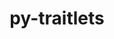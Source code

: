 ---
title: "py-traitlets"
layout: cache
categories: [package, v0.23.0]
meta: {"versions": ["5.14.3"], "compilers": ["gcc@=11.1.0", "gcc@=11.4.0", "gcc@=7.3.1", "gcc@=9.4.0", "oneapi@=2024.2.1"], "oss": ["amzn2", "ubuntu20.04", "ubuntu22.04"], "platforms": ["linux"], "targets": ["aarch64", "neoverse_n1", "neoverse_v1", "neoverse_v2", "ppc64le", "x86_64_v3"], "stacks": ["aws-isc", "aws-isc-aarch64", "data-vis-sdk", "e4s", "e4s-neoverse-v2", "e4s-neoverse_v1", "e4s-oneapi", "e4s-power", "root"], "num_specs": 17, "num_specs_by_stack": {"root": 17, "aws-isc-aarch64": 2, "aws-isc": 1, "e4s-power": 2, "data-vis-sdk": 2, "e4s-neoverse_v1": 2, "e4s-neoverse-v2": 2, "e4s": 3, "e4s-oneapi": 3}}
spec_details: [{"hash": "3cay7a73omz5fknnp56pesj3c4ydq67u", "compiler": "gcc@=7.3.1", "versions": ["5.14.3"], "os": "amzn2", "platform": "linux", "target": "aarch64", "variants": ["build_system=python_pip"], "stacks": ["root", "aws-isc-aarch64"], "size": "-", "tarball": "https://binaries.spack.io/v0.23.0/build_cache/linux-amzn2-aarch64/gcc-7.3.1/py-traitlets-5.14.3/linux-amzn2-aarch64-gcc-7.3.1-py-traitlets-5.14.3-3cay7a73omz5fknnp56pesj3c4ydq67u.spack"}, {"hash": "7etlivznmnj6kzj53lrlnb2wutfag5o7", "compiler": "gcc@=7.3.1", "versions": ["5.14.3"], "os": "amzn2", "platform": "linux", "target": "neoverse_n1", "variants": ["build_system=python_pip"], "stacks": ["root", "aws-isc-aarch64"], "size": "-", "tarball": "https://binaries.spack.io/v0.23.0/build_cache/linux-amzn2-neoverse_n1/gcc-7.3.1/py-traitlets-5.14.3/linux-amzn2-neoverse_n1-gcc-7.3.1-py-traitlets-5.14.3-7etlivznmnj6kzj53lrlnb2wutfag5o7.spack"}, {"hash": "opokhkbqgdiipdobx5xy3yiu2xduzjyn", "compiler": "gcc@=7.3.1", "versions": ["5.14.3"], "os": "amzn2", "platform": "linux", "target": "x86_64_v3", "variants": ["build_system=python_pip"], "stacks": ["root", "aws-isc"], "size": "-", "tarball": "https://binaries.spack.io/v0.23.0/build_cache/linux-amzn2-x86_64_v3/gcc-7.3.1/py-traitlets-5.14.3/linux-amzn2-x86_64_v3-gcc-7.3.1-py-traitlets-5.14.3-opokhkbqgdiipdobx5xy3yiu2xduzjyn.spack"}, {"hash": "gaidbfwgwejjhmq3ikncmwwcwgdm5orf", "compiler": "gcc@=9.4.0", "versions": ["5.14.3"], "os": "ubuntu20.04", "platform": "linux", "target": "ppc64le", "variants": ["build_system=python_pip"], "stacks": ["root", "e4s-power"], "size": "-", "tarball": "https://binaries.spack.io/v0.23.0/build_cache/linux-ubuntu20.04-ppc64le/gcc-9.4.0/py-traitlets-5.14.3/linux-ubuntu20.04-ppc64le-gcc-9.4.0-py-traitlets-5.14.3-gaidbfwgwejjhmq3ikncmwwcwgdm5orf.spack"}, {"hash": "zuv7y3iyza2rhn6oee6rle4zujvyqbuu", "compiler": "gcc@=9.4.0", "versions": ["5.14.3"], "os": "ubuntu20.04", "platform": "linux", "target": "ppc64le", "variants": ["build_system=python_pip"], "stacks": ["root", "e4s-power"], "size": "-", "tarball": "https://binaries.spack.io/v0.23.0/build_cache/linux-ubuntu20.04-ppc64le/gcc-9.4.0/py-traitlets-5.14.3/linux-ubuntu20.04-ppc64le-gcc-9.4.0-py-traitlets-5.14.3-zuv7y3iyza2rhn6oee6rle4zujvyqbuu.spack"}, {"hash": "fy7gavp64lghi6ru6tpy4ualeunzou46", "compiler": "gcc@=11.1.0", "versions": ["5.14.3"], "os": "ubuntu20.04", "platform": "linux", "target": "x86_64_v3", "variants": ["build_system=python_pip"], "stacks": ["root", "data-vis-sdk"], "size": "-", "tarball": "https://binaries.spack.io/v0.23.0/build_cache/linux-ubuntu20.04-x86_64_v3/gcc-11.1.0/py-traitlets-5.14.3/linux-ubuntu20.04-x86_64_v3-gcc-11.1.0-py-traitlets-5.14.3-fy7gavp64lghi6ru6tpy4ualeunzou46.spack"}, {"hash": "25oozwwi5v6qev2rifyexj5dakrv62qx", "compiler": "gcc@=11.1.0", "versions": ["5.14.3"], "os": "ubuntu20.04", "platform": "linux", "target": "x86_64_v3", "variants": ["build_system=python_pip"], "stacks": ["root", "data-vis-sdk"], "size": "-", "tarball": "https://binaries.spack.io/v0.23.0/build_cache/linux-ubuntu20.04-x86_64_v3/gcc-11.1.0/py-traitlets-5.14.3/linux-ubuntu20.04-x86_64_v3-gcc-11.1.0-py-traitlets-5.14.3-25oozwwi5v6qev2rifyexj5dakrv62qx.spack"}, {"hash": "7pwb6cjrpwvpopdfmrrqib3eq24ui3uv", "compiler": "gcc@=11.4.0", "versions": ["5.14.3"], "os": "ubuntu22.04", "platform": "linux", "target": "neoverse_v1", "variants": ["build_system=python_pip"], "stacks": ["root", "e4s-neoverse_v1"], "size": "-", "tarball": "https://binaries.spack.io/v0.23.0/build_cache/linux-ubuntu22.04-neoverse_v1/gcc-11.4.0/py-traitlets-5.14.3/linux-ubuntu22.04-neoverse_v1-gcc-11.4.0-py-traitlets-5.14.3-7pwb6cjrpwvpopdfmrrqib3eq24ui3uv.spack"}, {"hash": "omqek55vlynwwlbdt7dxzrurhfnyhnzi", "compiler": "gcc@=11.4.0", "versions": ["5.14.3"], "os": "ubuntu22.04", "platform": "linux", "target": "neoverse_v1", "variants": ["build_system=python_pip"], "stacks": ["root", "e4s-neoverse_v1"], "size": "-", "tarball": "https://binaries.spack.io/v0.23.0/build_cache/linux-ubuntu22.04-neoverse_v1/gcc-11.4.0/py-traitlets-5.14.3/linux-ubuntu22.04-neoverse_v1-gcc-11.4.0-py-traitlets-5.14.3-omqek55vlynwwlbdt7dxzrurhfnyhnzi.spack"}, {"hash": "j2kuyf6r5doxe6kevjmmgtsscpfhxdwy", "compiler": "gcc@=11.4.0", "versions": ["5.14.3"], "os": "ubuntu22.04", "platform": "linux", "target": "neoverse_v2", "variants": ["build_system=python_pip"], "stacks": ["root", "e4s-neoverse-v2"], "size": "-", "tarball": "https://binaries.spack.io/v0.23.0/build_cache/linux-ubuntu22.04-neoverse_v2/gcc-11.4.0/py-traitlets-5.14.3/linux-ubuntu22.04-neoverse_v2-gcc-11.4.0-py-traitlets-5.14.3-j2kuyf6r5doxe6kevjmmgtsscpfhxdwy.spack"}, {"hash": "ey2227f2nyh2zf3x36zzcmlermqna2vk", "compiler": "gcc@=11.4.0", "versions": ["5.14.3"], "os": "ubuntu22.04", "platform": "linux", "target": "neoverse_v2", "variants": ["build_system=python_pip"], "stacks": ["root", "e4s-neoverse-v2"], "size": "-", "tarball": "https://binaries.spack.io/v0.23.0/build_cache/linux-ubuntu22.04-neoverse_v2/gcc-11.4.0/py-traitlets-5.14.3/linux-ubuntu22.04-neoverse_v2-gcc-11.4.0-py-traitlets-5.14.3-ey2227f2nyh2zf3x36zzcmlermqna2vk.spack"}, {"hash": "fipl3odzuwrawzoyupuei3pmsfltvslt", "compiler": "gcc@=11.4.0", "versions": ["5.14.3"], "os": "ubuntu22.04", "platform": "linux", "target": "x86_64_v3", "variants": ["build_system=python_pip"], "stacks": ["e4s", "root"], "size": "-", "tarball": "https://binaries.spack.io/v0.23.0/build_cache/linux-ubuntu22.04-x86_64_v3/gcc-11.4.0/py-traitlets-5.14.3/linux-ubuntu22.04-x86_64_v3-gcc-11.4.0-py-traitlets-5.14.3-fipl3odzuwrawzoyupuei3pmsfltvslt.spack"}, {"hash": "yqvi6yua5i6zhj4435gjvrm47nstidkh", "compiler": "gcc@=11.4.0", "versions": ["5.14.3"], "os": "ubuntu22.04", "platform": "linux", "target": "x86_64_v3", "variants": ["build_system=python_pip"], "stacks": ["e4s", "root"], "size": "-", "tarball": "https://binaries.spack.io/v0.23.0/build_cache/linux-ubuntu22.04-x86_64_v3/gcc-11.4.0/py-traitlets-5.14.3/linux-ubuntu22.04-x86_64_v3-gcc-11.4.0-py-traitlets-5.14.3-yqvi6yua5i6zhj4435gjvrm47nstidkh.spack"}, {"hash": "gpar4yvy2kmxuzwjqcnyumqd4fg2ljs6", "compiler": "gcc@=11.4.0", "versions": ["5.14.3"], "os": "ubuntu22.04", "platform": "linux", "target": "x86_64_v3", "variants": ["build_system=python_pip"], "stacks": ["e4s", "root"], "size": "-", "tarball": "https://binaries.spack.io/v0.23.0/build_cache/linux-ubuntu22.04-x86_64_v3/gcc-11.4.0/py-traitlets-5.14.3/linux-ubuntu22.04-x86_64_v3-gcc-11.4.0-py-traitlets-5.14.3-gpar4yvy2kmxuzwjqcnyumqd4fg2ljs6.spack"}, {"hash": "pa3kfcw4js7cz45mzvzeyhg33u6w5zc6", "compiler": "oneapi@=2024.2.1", "versions": ["5.14.3"], "os": "ubuntu22.04", "platform": "linux", "target": "x86_64_v3", "variants": ["build_system=python_pip"], "stacks": ["root", "e4s-oneapi"], "size": "-", "tarball": "https://binaries.spack.io/v0.23.0/build_cache/linux-ubuntu22.04-x86_64_v3/oneapi-2024.2.1/py-traitlets-5.14.3/linux-ubuntu22.04-x86_64_v3-oneapi-2024.2.1-py-traitlets-5.14.3-pa3kfcw4js7cz45mzvzeyhg33u6w5zc6.spack"}, {"hash": "yd5sd2jss5567pbu7qsbooziu5in3h6c", "compiler": "oneapi@=2024.2.1", "versions": ["5.14.3"], "os": "ubuntu22.04", "platform": "linux", "target": "x86_64_v3", "variants": ["build_system=python_pip"], "stacks": ["root", "e4s-oneapi"], "size": "-", "tarball": "https://binaries.spack.io/v0.23.0/build_cache/linux-ubuntu22.04-x86_64_v3/oneapi-2024.2.1/py-traitlets-5.14.3/linux-ubuntu22.04-x86_64_v3-oneapi-2024.2.1-py-traitlets-5.14.3-yd5sd2jss5567pbu7qsbooziu5in3h6c.spack"}, {"hash": "3efylir3kfnuj2bvmx4hmp3gsk2vzn7u", "compiler": "oneapi@=2024.2.1", "versions": ["5.14.3"], "os": "ubuntu22.04", "platform": "linux", "target": "x86_64_v3", "variants": ["build_system=python_pip"], "stacks": ["root", "e4s-oneapi"], "size": "-", "tarball": "https://binaries.spack.io/v0.23.0/build_cache/linux-ubuntu22.04-x86_64_v3/oneapi-2024.2.1/py-traitlets-5.14.3/linux-ubuntu22.04-x86_64_v3-oneapi-2024.2.1-py-traitlets-5.14.3-3efylir3kfnuj2bvmx4hmp3gsk2vzn7u.spack"}]
---